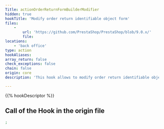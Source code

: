 ```yaml
---
Title: actionOrderReturnFormBuilderModifier
hidden: true
hookTitle: 'Modify order return identifiable object form'
files:
    -
        url: 'https://github.com/PrestaShop/PrestaShop/blob/9.0.x/'
        file: 
locations:
    - 'back office'
type: action
hookAliases: 
array_return: false
check_exceptions: false
chain: false
origin: core
description: 'This hook allows to modify order return identifiable object forms content by modifying form builder data or FormBuilder itself'

---
```


{{% hookDescriptor %}}

## Call of the Hook in the origin file

```php
;
```

